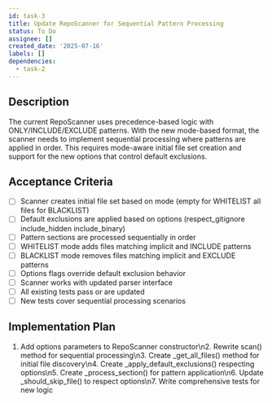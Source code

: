 ```yaml
---
id: task-3
title: Update RepoScanner for Sequential Pattern Processing
status: To Do
assignee: []
created_date: '2025-07-16'
labels: []
dependencies:
  - task-2
---
```


## Description

The current RepoScanner uses precedence-based logic with ONLY/INCLUDE/EXCLUDE patterns. With the new mode-based format, the scanner needs to implement sequential processing where patterns are applied in order. This requires mode-aware initial file set creation and support for the new options that control default exclusions.

## Acceptance Criteria

- [ ] Scanner creates initial file set based on mode (empty for WHITELIST all files for BLACKLIST)
- [ ] Default exclusions are applied based on options (respect_gitignore include_hidden include_binary)
- [ ] Pattern sections are processed sequentially in order
- [ ] WHITELIST mode adds files matching implicit and INCLUDE patterns
- [ ] BLACKLIST mode removes files matching implicit and EXCLUDE patterns
- [ ] Options flags override default exclusion behavior
- [ ] Scanner works with updated parser interface
- [ ] All existing tests pass or are updated
- [ ] New tests cover sequential processing scenarios

## Implementation Plan

1. Add options parameters to RepoScanner constructor\n2. Rewrite scan() method for sequential processing\n3. Create _get_all_files() method for initial file discovery\n4. Create _apply_default_exclusions() respecting options\n5. Create _process_section() for pattern application\n6. Update _should_skip_file() to respect options\n7. Write comprehensive tests for new logic
